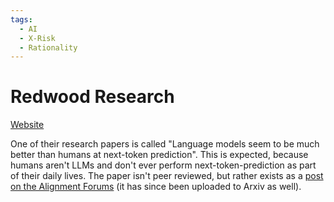 ```yaml
---
tags:
  - AI
  - X-Risk
  - Rationality
---
```

# Redwood Research

[Website](https://www.redwoodresearch.org/)


One of their research papers is called "Language models seem to be much better than humans at next-token prediction". This is expected, because humans aren't LLMs and don't ever perform next-token-prediction as part of their daily lives. The paper isn't peer reviewed, but rather exists as a [post on the Alignment Forums](https://www.alignmentforum.org/posts/htrZrxduciZ5QaCjw/language-models-seem-to-be-much-better-than-humans-at-next) (it has since been uploaded to Arxiv as well).